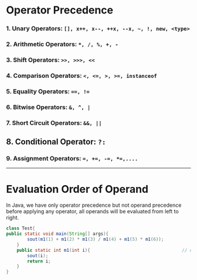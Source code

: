 # Operator Precedence
### 1. Unary Operators: `[], x++, x--, ++x, --x, ~, !, new, <type>`
### 2. Arithmetic Operators: `*, /, %, +, -`
### 3. Shift Operators: `>>, >>>, <<`
### 4. Comparison Operators: `<, <=, >, >=, instanceof`
### 5. Equality Operators: `==, !=`
### 6. Bitwise Operators: `&, ^, |`
### 7. Short Circuit Operators: `&&, ||`
## 8. Conditional Operator: `?:`
### 9. Assignment Operators: `=, +=, -=, *=,....`
---

# Evaluation Order of Operand
In Java, we have only operator precedence but not operand precedence before applying any operator, all operands will be evaluated from left to right.
```java
class Test{
public static void main(String[] args){
		sout(m1(1) + m1(2) * m1(3) / m1(4) + m1(5) * m1(6));
	}
	public static int m1(int i){                                   // o/p: 1, 2, 3, 4, 5, 6, 32
		sout(i);
		return i;
	}
}
```
